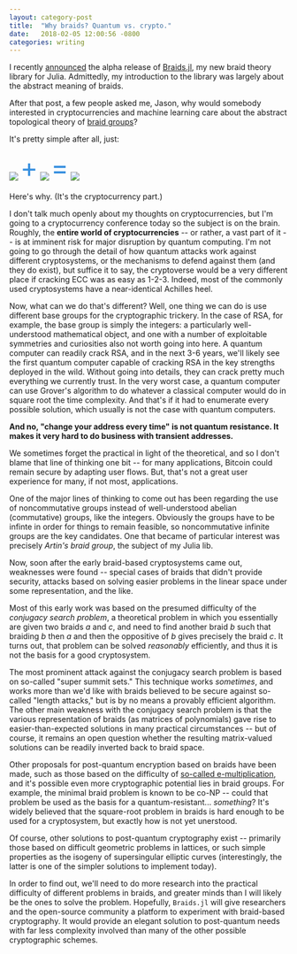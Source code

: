 ```yaml
---
layout: category-post
title:  "Why braids? Quantum vs. crypto."
date:   2018-02-05 12:00:56 -0800
categories: writing
---
```


I recently [announced](https://jwvictor.github.io/writing/2018/02/05/introducting-braids-jl.html) the alpha release of [Braids.jl](https://github.com/jwvictor/Braids.jl), my new braid theory library for Julia. Admittedly, my introduction to the library was largely about the abstract meaning of braids.

After that post, a few people asked me, Jason, why would somebody interested in cryptocurrencies and machine learning care about the abstract topological theory of [braid groups](https://en.wikipedia.org/wiki/Braid_group)?

It's pretty simple after all, just:

![](https://upload.wikimedia.org/wikipedia/commons/3/33/Braid_s3.png) <sup style="font-size: 48px; margin-bottom: 42px; color: #3890df">+</sup> ![](https://upload.wikimedia.org/wikipedia/commons/3/31/Braid_s2.png) <sup style="font-size: 48px; margin-bottom: 42px; color: #3890df">=</sup> ![](https://upload.wikimedia.org/wikipedia/commons/e/e7/Braid_s3s2.png)

Here's why. (It's the cryptocurrency part.)

I don't talk much openly about my thoughts on cryptocurrencies, but I'm going to a cryptocurrency conference today so the subject is on the brain. Roughly, the **entire world of cryptocurrencies** -- or rather, a vast part of it -- is at imminent risk for major disruption by quantum computing. I'm not going to go through the detail of how quantum attacks work against different cryptosystems, or the mechanisms to defend against them (and they do exist), but suffice it to say, the cryptoverse would be a very different place if cracking ECC was as easy as 1-2-3. Indeed, most of the commonly used cryptosystems have a near-identical Achilles heel.

Now, what can we do that's different? Well, one thing we can do is use different base groups for the cryptographic trickery. In the case of RSA, for example, the base group is simply the integers: a particularly well-understood mathematical object, and one with a number of exploitable symmetries and curiosities also not worth going into here. A quantum computer can readily crack RSA, and in the next 3-6 years, we'll likely see the first quantum computer capable of cracking RSA in the key strengths deployed in the wild. Without going into details, they can crack pretty much everything we currently trust. In the very worst case, a quantum computer can use Grover's algorithm to do whatever a classical computer would do in square root the time complexity. And that's if it had to enumerate every possible solution, which usually is not the case with quantum computers. 

**And no, "change your address every time" is not quantum resistance. It makes it very hard to do business with transient addresses.**

We sometimes forget the practical in light of the theoretical, and so I don't blame that line of thinking one bit -- for many applications, Bitcoin could remain secure by adapting user flows. But, that's not a great user experience for many, if not most, applications.

One of the major lines of thinking to come out has been regarding the use of noncommutative groups instead of well-understood abelian (commutative) groups, like the integers. Obviously the groups have to be infinte in order for things to remain feasible, so noncommutative infinite groups are the key candidates. One that became of particular interest was precisely _Artin's braid group_, the subject of my Julia lib.

Now, soon after the early braid-based cryptosystems came out, weaknesses were found -- special cases of braids that didn't provide security, attacks based on solving easier problems in the linear space under some representation, and the like. 

Most of this early work was based on the presumed difficulty of the _conjugacy search problem_, a theoretical problem in which you essentially are given two braids _a_ and _c_, and need to find another braid _b_ such that braiding _b_ then _a_ and then the oppositive of _b_ gives precisely the braid _c_. It turns out, that problem can be solved _reasonably_ efficiently, and thus it is not the basis for a good cryptosystem.

The most prominent attack against the conjugacy search problem is based on so-called "super summit sets." This technique works _sometimes_, and works more than we'd like with braids believed to be secure against so-called "length attacks," but is by no means a provably efficient algorithm. The other main weakness with the conjugacy search problem is that the various representation of braids (as matrices of polynomials) gave rise to easier-than-expected solutions in many practical circumstances -- but of course, it remains an open question whether the resulting matrix-valued solutions can be readily inverted back to braid space. 

Other proposals for post-quantum encryption based on braids have been made, such as those based on the difficulty of [so-called e-multiplication](https://www.securerf.com/wp-content/uploads/2017/01/SecureRF-GTDH-Quantum-Resistant-12-16.pdf), and it's possible even more cryptographic potential lies in braid groups. For example, the minimal braid problem is known to be co-NP -- could that problem be used as the basis for a quantum-resistant... _something_? It's widely believed that the square-root problem in braids is hard enough to be used for a cryptosystem, but exactly how is not yet unerstood.

Of course, other solutions to post-quantum cryptography exist -- primarily those based on difficult geometric problems in lattices, or such simple properties as the isogeny of supersingular elliptic curves (interestingly, the latter is one of the simpler solutions to implement today). 

In order to find out, we'll need to do more research into the practical difficulty of different problems in braids, and greater minds than I will likely be the ones to solve the problem. Hopefully, `Braids.jl` will give researchers and the open-source community a platform to experiment with braid-based cryptography. It would provide an elegant solution to post-quantum needs with far less complexity involved than many of the other possible cryptographic schemes.
